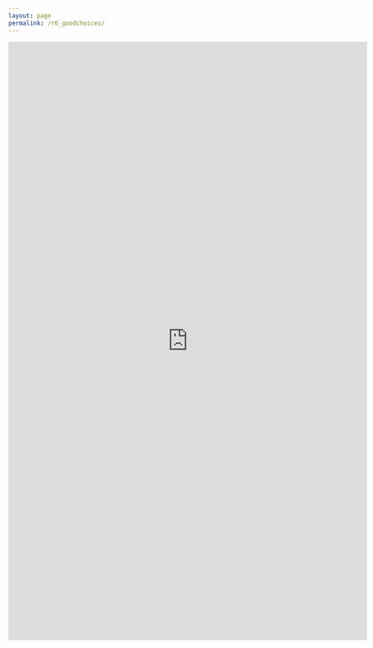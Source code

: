 ```yaml
---
layout: page
permalink: /r6_goodchoices/
---
```

<iframe src="https://docs.google.com/forms/d/e/1FAIpQLSew7iALmSxN8bIiPmN55WcdneuPrZfOG2gr4TPAS2FLDwlllw/viewform?embedded=true" width="720" height="1200" frameborder="0" marginheight="0" marginwidth="0">Wird geladen...</iframe>

